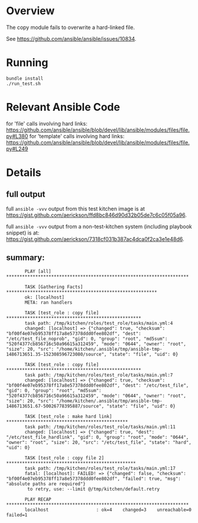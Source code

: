 # Overview

The copy module fails to overwrite a hard-linked file.

See https://github.com/ansible/ansible/issues/10834.

# Running

```
bundle install
./run_test.sh
```

# Relevant Ansible Code

for 'file' calls involving hard links: https://github.com/ansible/ansible/blob/devel/lib/ansible/modules/files/file.py#L380
for 'template' calls involving hard links: https://github.com/ansible/ansible/blob/devel/lib/ansible/modules/files/file.py#L249

# Details

## full output

full `ansible -vvv` output from this test kitchen image is at https://gist.github.com/aerickson/ffd8bc846d90d32b05de7c6c05f05a96.

full `ansible -vvv` output from a non-test-kitchen system (including playbook snippet) is at: 
https://gist.github.com/aerickson/7318cf031b387ac4dca0f2ca3e1e48d6.

## summary:

```
       PLAY [all] *********************************************************************
       
       TASK [Gathering Facts] *********************************************************
       ok: [localhost]
       META: ran handlers
       
       TASK [test_role : copy file] ***************************************************
       task path: /tmp/kitchen/roles/test_role/tasks/main.yml:4
       changed: [localhost] => {"changed": true, "checksum": "bf00f4e07eb95378ff17a8e57378ddd0fee802df", "dest": "/etc/test_file_noprob", "gid": 0, "group": "root", "md5sum": "520f4377cb856716c50a96615a312459", "mode": "0644", "owner": "root", "size": 20, "src": "/home/kitchen/.ansible/tmp/ansible-tmp-1486713651.35-152308596723080/source", "state": "file", "uid": 0}
       
       TASK [test_role : copy file] ***************************************************
       task path: /tmp/kitchen/roles/test_role/tasks/main.yml:7
       changed: [localhost] => {"changed": true, "checksum": "bf00f4e07eb95378ff17a8e57378ddd0fee802df", "dest": "/etc/test_file", "gid": 0, "group": "root", "md5sum": "520f4377cb856716c50a96615a312459", "mode": "0644", "owner": "root", "size": 20, "src": "/home/kitchen/.ansible/tmp/ansible-tmp-1486713651.67-50026778395887/source", "state": "file", "uid": 0}
       
       TASK [test_role : make hard link] **********************************************
       task path: /tmp/kitchen/roles/test_role/tasks/main.yml:11
       changed: [localhost] => {"changed": true, "dest": "/etc/test_file_hardlink", "gid": 0, "group": "root", "mode": "0644", "owner": "root", "size": 20, "src": "/etc/test_file", "state": "hard", "uid": 0}
       
       TASK [test_role : copy file 2] *************************************************
       task path: /tmp/kitchen/roles/test_role/tasks/main.yml:17
       fatal: [localhost]: FAILED! => {"changed": false, "checksum": "bf00f4e07eb95378ff17a8e57378ddd0fee802df", "failed": true, "msg": "absolute paths are required"}
       	to retry, use: --limit @/tmp/kitchen/default.retry
       
       PLAY RECAP *********************************************************************
       localhost                  : ok=4    changed=3    unreachable=0    failed=1   
```


